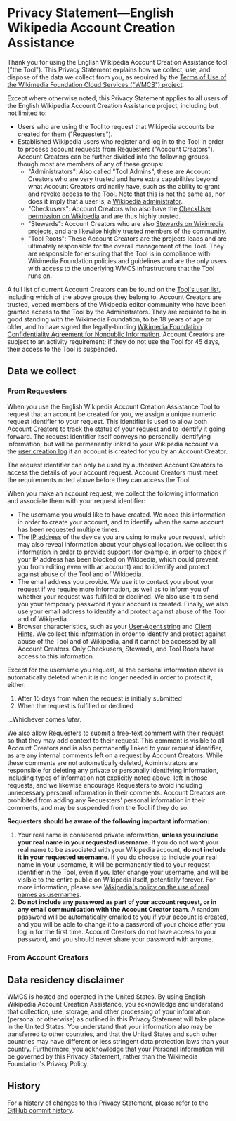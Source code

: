 # Privacy Statement—English Wikipedia Account Creation Assistance
Thank you for using the English Wikipedia Account Creation Assistance tool ("the Tool"). This Privacy Statement explains
how we collect, use, and dispose of the data we collect from you, as required by the [Terms of Use of the Wikimedia
Foundation Cloud Services ("WMCS") project][wmcs-tou].

Except where otherwise noted, this Privacy Statement applies to all users of the English Wikipedia Account Creation
Assistance project, including but not limited to:

- Users who are using the Tool to request that Wikipedia accounts be created for them ("Requesters").
- Established Wikipedia users who register and log in to the Tool in order to process account requests from Requesters
  ("Account Creators"). Account Creators can be further divided into the following groups, though most are members of
  any of these groups:
  - "Administrators": Also called "Tool Admins", these are Account Creators who are very trusted and have extra
    capabilities beyond what Account Creators ordinarily have, such as the ability to grant and revoke access to the
    Tool. Note that this is not the same as, nor does it imply that a user is, a [Wikipedia
    administrator][enwiki-admins].
  - "Checkusers": Account Creators who also have the [CheckUser permission on Wikipedia][enwiki-cus] and are thus highly
    trusted.
  - "Stewards": Account Creators who are also [Stewards on Wikimedia projects][meta-stewards], and are likewise highly
    trusted members of the community.
  - "Tool Roots": These Account Creators are the projects leads and are ultimately responsible for the overall
    management of the Tool. They are responsible for ensuring that the Tool is in compliance with Wikimedia Foundation
    policies and guidelines and are the only users with access to the underlying WMCS infrastructure that the Tool runs
    on.

A full list of current Account Creators can be found on the [Tool's user list][acc-users], including which of the above
groups they belong to. Account Creators are trusted, vetted members of the Wikipedia editor community who have been
granted access to the Tool by the Administrators. They are required to be in good standing with the Wikimedia
Foundation, to be 18 years of age or older, and to have signed the legally-binding [Wikimedia Foundation Confidentiality
Agreement for Nonpublic Information][wmf-confidentiality-agreement]. Account Creators are subject to an activity
requirement; if they do not use the Tool for 45 days, their access to the Tool is suspended.

## Data we collect
### From Requesters
When you use the English Wikipedia Account Creation Assistance Tool to request that an account be created for you, we
assign a unique numeric request identifier to your request. This identifier is used to allow both Account Creators to
track the status of your request and to identify it going forward. The request identifier itself conveys no personally
identifying information, but will be permanently linked to your Wikipedia account via the [user creation
log][enwiki-user-creation] if an account is created for you by an Account Creator.

The request identifier can only be used by authorized Account Creators to access the details of your account request.
Account Creators must meet the requirements noted above before they can access the Tool.

When you make an account request, we collect the following information and associate them with your request identifier:

- The username you would like to have created. We need this information in order to create your account, and to identify
  when the same account has been requested multiple times.
- The [IP address][enwiki-ip-address] of the device you are using to make your request, which may also reveal
  information about your physical location. We collect this information in order to provide support (for example, in 
  order to check if your IP address has been blocked on Wikipedia, which could prevent you from editing even with an
  account) and to identify and protect against abuse of the Tool and of Wikipedia.
- The email address you provide. We use it to contact you about your request if we require more information, as well as
  to inform you of whether your request was fulfilled or declined. We also use it to send you your temporary password
  if your account is created. Finally, we also use your email address to identify and protect against abuse of the Tool
  and of Wikipedia.
- Browser characteristics, such as your [User-Agent string][enwiki-user-agent] and [Client Hints][enwiki-client-hints].
  We collect this information in order to identify and protect against abuse of the Tool and of Wikipedia, and it cannot
  be accessed by all Account Creators. Only Checkusers, Stewards, and Tool Roots have access to this information.

Except for the username you request, all the personal information above is automatically deleted when it is no longer
needed in order to protect it, either:

1. After 15 days from when the request is initially submitted
2. When the request is fulfilled or declined

...Whichever comes _later_.

We also allow Requesters to submit a free-text comment with their request so that they may add context to their request.
This comment is visible to all Account Creators and is also permanently linked to your request identifier, as are any
internal comments left on a request by Account Creators. While these comments are not automatically deleted,
Administrators are responsible for deleting any private or personally identifying information, including types of
information not explicitly noted above, left in those requests, and we likewise encourage Requesters to avoid including
unnecessary personal information in their comments. Account Creators are prohibited from adding any Requesters' personal
information in their comments, and may be suspended from the Tool if they do so.

**Requesters should be aware of the following important information:**
1. Your real name is considered private information, **unless you include your real name in your requested username**.
   If you do not want your real name to be associated with your Wikipedia account, **do not include it in your requested
   username**. If you do choose to include your real name in your username, it will be permanently tied to your
   request identifier in the Tool, even if you later change your username, and will be visible to the entire public on
   Wikipedia itself, potentially forever. For more information, please see [Wikipedia's policy on the use of real names
   as usernames][enwiki-upol-real-names].
2. **Do not include any password as part of your account request, or in any email communication with the Account Creator
   team**. A random password will be automatically emailed to you if your account is created, and you will be able to
   change it to a password of your choice after you log in for the first time. Account Creators do not have access to
   your password, and you should never share your password with anyone.

### From Account Creators

## Data residency disclaimer
WMCS is hosted and operated in the United States. By using English Wikipedia Account Creation Assistance, you
acknowledge and understand that collection, use, storage, and other processing of your information (personal or
otherwise) as outlined in this Privacy Statement will take place in the United States. You understand that your
information also may be transferred to other countries, and that the United States and such other countries may have
different or less stringent data protection laws than your country. Furthermore, you acknowledge that your Personal
Information will be governed by this Privacy Statement, rather than the Wikimedia Foundation's Privacy Policy.

## History
For a history of changes to this Privacy Statement, please refer to the [GitHub commit
history][privacy-statement-history].

[wmcs-tou]: https://wikitech.wikimedia.org/wiki/Wikitech:Cloud_Services_Terms_of_use
[enwiki-admins]: https://en.wikipedia.org/wiki/Wikipedia:Administrators
[enwiki-cus]: https://en.wikipedia.org/wiki/Wikipedia:CheckUser
[meta-stewards]: https://meta.wikimedia.org/wiki/Stewards
[acc-users]: https://accounts.wmflabs.org/internal.php/statistics/users
[wmf-confidentiality-agreement]: https://foundation.wikimedia.org/wiki/Legal:Confidentiality_agreement_for_nonpublic_information
[enwiki-user-creation]: https://en.wikipedia.org/w/index.php?title=Special:Log&type=newusers
[enwiki-ip-address]: https://en.wikipedia.org/wiki/IP_address
[enwiki-user-agent]: https://en.wikipedia.org/wiki/User-Agent_header
[enwiki-client-hints]: https://en.wikipedia.org/wiki/HTTP_Client_Hints
[enwiki-upol-real-names]: https://en.wikipedia.org/wiki/Wikipedia:Username_policy#Real_names
[privacy-statement-history]: https://github.com/enwikipedia-acc/compliance/commits/main/privacy-statement.md
